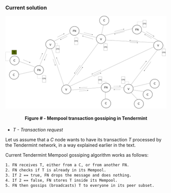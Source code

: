 ### Current solution

![](https://github.com/lukamiletic95/papers/blob/master/images/fig3.png)
<div align='center'> 
	<h4>Figure # - Mempool transaction gossiping in Tendermint</h4>
</div>

* *T - Transaction request*

Let us assume that a *C* node wants to have its transaction *T* processed by the Tendermint network, in a way explained earlier in the text.

Current Tendermint Mempool gossiping algorithm works as follows:

	1. FN receives T, either from a C, or from another FN.
	2. FN checks if T is already in its Mempool.
	3. If 2 == true, FN drops the message and does nothing.
	4. If 2 == false, FN stores T inside its Mempool.
	5. FN then gossips (broadcasts) T to everyone in its peer subset.
	


<!--stackedit_data:
eyJoaXN0b3J5IjpbMTE1MzcwNjQyNiwtMTI2MTMxMjM2Myw1Mj
QwMzM1MDQsMTg5NjQyNDM2OCwtMTE2MjczMDA2NiwtMzkzMTI1
MzMyLDMxMzQ3MTI3NF19
-->